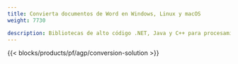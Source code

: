 ```yaml
---
title: Convierta documentos de Word en Windows, Linux y macOS 
weight: 7730

description: Bibliotecas de alto código .NET, Java y C++ para procesamiento y conversión de documentos de Word.
---
```


{{< blocks/products/pf/agp/conversion-solution >}} 